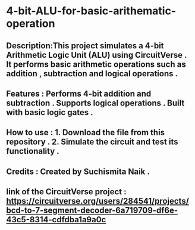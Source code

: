 # 4-bit-ALU-for-basic-arithematic-operation
## Description:This project simulates a 4-bit Arithmetic Logic Unit (ALU) using CircuitVerse . It performs basic arithmetic operations such as addition , subtraction and logical operations . 
## Features : Performs 4-bit addition and subtraction . Supports logical operations . Built with basic logic gates . 
## How to use : 1. Download the file from this repository . 2. Simulate the circuit and test its functionality .
## Credits : Created by Suchismita Naik .
## link of the CircuitVerse project : https://circuitverse.org/users/284541/projects/bcd-to-7-segment-decoder-6a719709-df6e-43c5-8314-cdfdba1a9a0c
